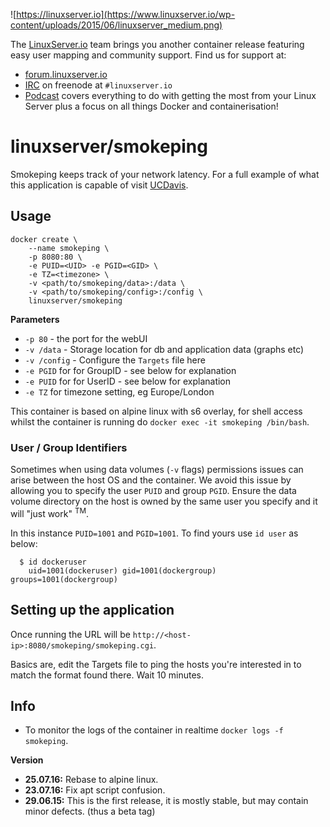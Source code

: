 ![https://linuxserver.io](https://www.linuxserver.io/wp-content/uploads/2015/06/linuxserver_medium.png)

The [LinuxServer.io](https://linuxserver.io) team brings you another container release featuring easy user mapping and community support. Find us for support at:
* [forum.linuxserver.io](https://forum.linuxserver.io)
* [IRC](https://www.linuxserver.io/index.php/irc/) on freenode at `#linuxserver.io`
* [Podcast](https://www.linuxserver.io/index.php/category/podcast/) covers everything to do with getting the most from your Linux Server plus a focus on all things Docker and containerisation!

# linuxserver/smokeping

Smokeping keeps track of your network latency. For a full example of what this application is capable of visit [UCDavis](http://smokeping.ucdavis.edu/cgi-bin/smokeping.fcgi).

## Usage

```
docker create \
	--name smokeping \
	-p 8080:80 \
	-e PUID=<UID> -e PGID=<GID> \
	-e TZ=<timezone> \
	-v <path/to/smokeping/data>:/data \
	-v <path/to/smokeping/config>:/config \
	linuxserver/smokeping
```


**Parameters**

* `-p 80` - the port for the webUI
* `-v /data` - Storage location for db and application data (graphs etc)
* `-v /config` - Configure the `Targets` file here
* `-e PGID` for for GroupID - see below for explanation
* `-e PUID` for for UserID - see below for explanation
* `-e TZ` for timezone setting, eg Europe/London

This container is based on alpine linux with s6 overlay, for shell access whilst the container is running do `docker exec -it smokeping /bin/bash`.

### User / Group Identifiers

Sometimes when using data volumes (`-v` flags) permissions issues can arise between the host OS and the container. We avoid this issue by allowing you to specify the user `PUID` and group `PGID`. Ensure the data volume directory on the host is owned by the same user you specify and it will "just work" <sup>TM</sup>.

In this instance `PUID=1001` and `PGID=1001`. To find yours use `id user` as below:

```
  $ id dockeruser
    uid=1001(dockeruser) gid=1001(dockergroup) groups=1001(dockergroup)
```

## Setting up the application 

Once running the URL will be `http://<host-ip>:8080/smokeping/smokeping.cgi`.

Basics are, edit the Targets file to ping the hosts you're interested in to match the format found there. 
Wait 10 minutes.

## Info

* To monitor the logs of the container in realtime `docker logs -f smokeping`.


**Version**
+ **25.07.16:** Rebase to alpine linux.
+ **23.07.16:** Fix apt script confusion.
+ **29.06.15:** This is the first release, it is mostly stable, but may contain minor defects. (thus a beta tag)
